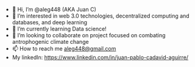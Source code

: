 - 👋 Hi, I’m @aleg448 (AKA Juan C) 
- 👀 I’m interested in web 3.0 technologies, decentralized computing and databases, and deep learning
- 🌱 I’m currently learning Data science!
- 💞️ I’m looking to collaborate on project focused on combating antrophogenic climate change
- 📫 How to reach me aleg448@gmail.com
-    My linkedIn: https://www.linkedin.com/in/juan-pablo-cadavid-aguirre/

<!---
aleg448/aleg448 is a ✨ special ✨ repository because its `README.md` (this file) appears on your GitHub profile.
You can click the Preview link to take a look at your changes.
--->
